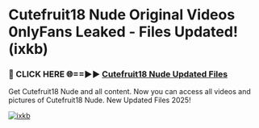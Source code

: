 # Cutefruit18 Nude Original Videos 0nlyFans Leaked - Files Updated! (ixkb)

<h3>🔴 CLICK HERE 🌐==►► <a href="https://tinyurl.com/y5r63du9" rel="nofollow">Cutefruit18 Nude Updated Files</a></h3>

Get Cutefruit18 Nude and all content. Now you can access all videos and pictures of Cutefruit18 Nude. New Updated Files 2025!

[![ixkb](https://i.imgur.com/UVo9nyh.gif)](https://tinyurl.com/y5r63du9)